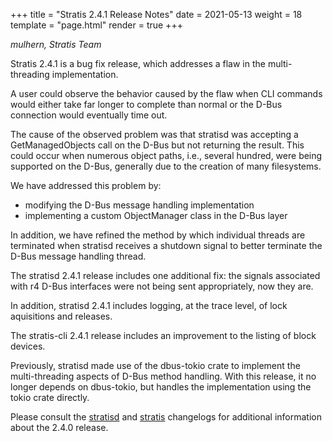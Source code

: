 +++
title = "Stratis 2.4.1 Release Notes"
date = 2021-05-13
weight = 18
template = "page.html"
render = true
+++

*mulhern, Stratis Team*

Stratis 2.4.1 is a bug fix release, which addresses a flaw in the
multi-threading implementation.

A user could observe the behavior caused by the flaw when CLI commands would
either take far longer to complete than normal or the D-Bus connection would
eventually time out.

The cause of the observed problem was that stratisd was accepting a
GetManagedObjects call on the D-Bus but not returning the result. This
could occur when numerous object paths, i.e., several hundred, were being
supported on the D-Bus, generally due to the creation of many filesystems.

We have addressed this problem by:
* modifying the D-Bus message handling implementation
* implementing a custom ObjectManager class in the D-Bus layer

In addition, we have refined the method by which individual threads are
terminated when stratisd receives a shutdown signal to better terminate the
D-Bus message handling thread.

The stratisd 2.4.1 release includes one additional fix: the signals
associated with r4 D-Bus interfaces were not being sent appropriately,
now they are.

In addition, stratisd 2.4.1 includes logging, at the trace level, of lock
aquisitions and releases.

The stratis-cli 2.4.1 release includes an improvement to the listing of
block devices.

<!-- more -->

Previously, stratisd made use of the dbus-tokio crate to implement the
multi-threading aspects of D-Bus method handling. With this release, it no
longer depends on dbus-tokio, but handles the implementation using the
tokio crate directly.

Please consult the [stratisd] and [stratis] changelogs for additional
information about the 2.4.0 release.

[stratisd]: https://github.com/stratis-storage/stratisd/blob/develop-2.4.0/CHANGES.txt
[stratis]: https://github.com/stratis-storage/stratis-cli/blob/develop-2.4.0/CHANGES.txt
